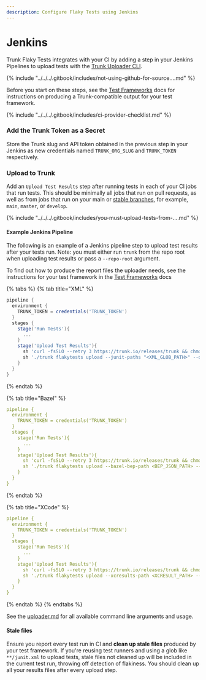 ```yaml
---
description: Configure Flaky Tests using Jenkins
---
```


# Jenkins

Trunk Flaky Tests integrates with your CI by adding a step in your Jenkins Pipelines to upload tests with the [Trunk Uploader CLI](../../uploader.md).

{% include "../../../.gitbook/includes/not-using-github-for-source....md" %}

Before you start on these steps, see the [Test Frameworks](../frameworks/) docs for instructions on producing a Trunk-compatible output for your test framework.&#x20;

{% include "../../../.gitbook/includes/ci-provider-checklist.md" %}

### Add the Trunk Token as a Secret

Store the Trunk slug and API token obtained in the previous step in your Jenkins as new credentials named `TRUNK_ORG_SLUG` and `TRUNK_TOKEN` respectively.

### Upload to Trunk

Add an `Upload Test Results` step after running tests in each of your CI jobs that run tests. This should be minimally all jobs that run on pull requests, as well as from jobs that run on your main or [stable branches](../../detection.md#stable-branches), for example, `main`, `master`, or `develop`.

{% include "../../../.gitbook/includes/you-must-upload-tests-from-....md" %}

#### Example Jenkins Pipeline

The following is an example of a Jenkins pipeline step to upload test results after your tests run. Note: you must either run `trunk` from the repo root when uploading test results or pass a `--repo-root` argument.

To find out how to produce the report files the uploader needs, see the instructions for your test framework in the [Test Frameworks](../frameworks/) docs

{% tabs %}
{% tab title="XML" %}
```groovy
pipeline {
  environment {
    TRUNK_TOKEN = credentials('TRUNK_TOKEN')
  }
  stages {
    stage('Run Tests'){
      ...
    }
    stage('Upload Test Results'){
      sh 'curl -fsSLO --retry 3 https://trunk.io/releases/trunk && chmod +x ./trunk'
      sh './trunk flakytests upload --junit-paths "<XML_GLOB_PATH>" --org-url-slug <TRUNK_ORG_SLUG> --token $TRUNK_TOKEN'
    }
  }
}
```
{% endtab %}

{% tab title="Bazel" %}
```yaml
pipeline {
  environment {
    TRUNK_TOKEN = credentials('TRUNK_TOKEN')
  }
  stages {
    stage('Run Tests'){
      ...
    }
    stage('Upload Test Results'){
      sh 'curl -fsSLO --retry 3 https://trunk.io/releases/trunk && chmod +x ./trunk'
      sh './trunk flakytests upload --bazel-bep-path <BEP_JSON_PATH> --org-url-slug <TRUNK_ORG_SLUG> --token $TRUNK_TOKEN'
    }
  }
}
```
{% endtab %}

{% tab title="XCode" %}
```yaml
pipeline {
  environment {
    TRUNK_TOKEN = credentials('TRUNK_TOKEN')
  }
  stages {
    stage('Run Tests'){
      ...
    }
    stage('Upload Test Results'){
      sh 'curl -fsSLO --retry 3 https://trunk.io/releases/trunk && chmod +x ./trunk'
      sh './trunk flakytests upload --xcresults-path <XCRESULT_PATH> --org-url-slug <TRUNK_ORG_SLUG> --token $TRUNK_TOKEN'
    }
  }
}
```
{% endtab %}
{% endtabs %}

See the [uploader.md](../../uploader.md "mention") for all available command line arguments and usage.

#### Stale files

Ensure you report every test run in CI and **clean up stale files** produced by your test framework. If you're reusing test runners and using a glob like `**/junit.xml` to upload tests, stale files not cleaned up will be included in the current test run, throwing off detection of flakiness. You should clean up all your results files after every upload step.
